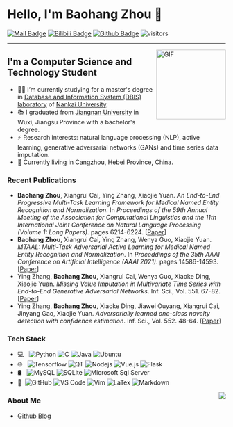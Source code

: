 # Hello, I'm Baohang Zhou 👋
[![Mail Badge](https://img.shields.io/badge/-Email-c14438?style=flat&logo=Gmail&logoColor=white&link=mailto:zhoubaohang@dbis.nankai.edu.cn)](mailto:zhoubaohang@dbis.nankai.edu.cn)
[![Bilibili Badge](https://img.shields.io/badge/-BiliBili-D14970?style=flat-square&logo=Bilibili&logoColor=white&link=https://space.bilibili.com/7708412)](https://space.bilibili.com/399465138/)
[![Github Badge](https://img.shields.io/badge/-Github-232323?style=flat-square&logo=Github&logoColor=white&link=https://github.com/zhoubaohang)](https://github.com/zhoubaohang)
![visitors](https://visitor-badge.laobi.icu/badge?page_id=zhoubaohang)

---
<img align="right" alt="GIF" height="160px" src="https://media.giphy.com/media/du3J3cXyzhj75IOgvA/giphy.gif" />

## I'm a Computer Science and Technology Student  

- 👨‍💻 I’m currently studying for a master's degree in [Database and Information System (DBIS) laboratory](https://dbis.nankai.edu.cn/) of [Nankai University](https://www.nankai.edu.cn/).
- 📚 I graduated from [Jiangnan University](https://www.jiangnan.edu.cn/) in Wuxi, Jiangsu Province with a bachelor's degree.
- ⚡ Research interests: natural language processing (NLP), active learning, generative adversarial networks (GANs) and time series data imputation.
- 🌱 Currently living in Cangzhou, Hebei Province, China.

### Recent Publications
- **Baohang Zhou**, Xiangrui Cai, Ying Zhang, Xiaojie Yuan. *An End-to-End Progressive Multi-Task Learning Framework for Medical Named Entity Recognition and Normalization*. In *Proceedings of the 59th Annual Meeting of the Association for Computational Linguistics and the 11th International Joint Conference on Natural Language Processing (Volume 1: Long Papers)*. pages 6214-6224. [[Paper](https://aclanthology.org/2021.acl-long.485/)]
- **Baohang Zhou**, Xiangrui Cai, Ying Zhang, Wenya Guo, Xiaojie Yuan. *MTAAL: Multi-Task Adversarial Active Learning for Medical Named Entity Recognition and Normalization*. In *Proceddings of the 35th AAAI Conference on Artificial Intelligence (AAAI 2021)*. pages 14586-14593. [[Paper](https://ojs.aaai.org/index.php/AAAI/article/view/17714)]
- Ying Zhang, **Baohang Zhou**, Xiangrui Cai, Wenya Guo, Xiaoke Ding, Xiaojie Yuan. *Missing Value Imputation in Multivariate Time Series with End-to-End Generative Adversarial Networks*. Inf. Sci., Vol. 551. 67-82. [[Paper](https://doi.org/10.1016/j.ins.2020.11.035)]
- Ying Zhang, **Baohang Zhou**, Xiaoke Ding, Jiawei Ouyang, Xiangrui Cai, Jinyang Gao, Xiaojie Yuan. *Adversarially learned one-class novelty detection with confidence estimation*. Inf. Sci., Vol. 552. 48-64. [[Paper](https://doi.org/10.1016/j.ins.2020.11.052)]

### Tech Stack

- 💻 &#160; ![Python](http://img.shields.io/badge/-Python-3776AB?style=flat&logo=python&logoColor=ffffff)
![C](http://img.shields.io/badge/-C-A8B9CC?style=flat&logo=c&logoColor=ffffff)
![Java](http://img.shields.io/badge/-Java-5B4638?style=flat&logo=java&logoColor=ffffff)
![Ubuntu](https://img.shields.io/badge/-Ubuntu-E95420?style=flat&logo=Ubuntu&logoColor=ffffff)
- 🌐 &#160; ![Tensorflow](https://img.shields.io/badge/-Tensorflow-FF6F00?style=flat&logo=Tensorflow&logoColor=ffffff)
![QT](https://img.shields.io/badge/-QT-41CD52?style=flat&logo=qt&logoColor=ffffff)
![Nodejs](https://img.shields.io/badge/-Nodejs-339933?style=flat&logo=Node.js&logoColor=ffffff)
![Vue.js](https://img.shields.io/badge/-VueJS-4FC08D?style=flat&logo=Vue.js&logoColor=ffffff)
![Flask](https://img.shields.io/badge/-Flask-000000?style=flat&logo=Flask&logoColor=ffffff)
- 🛢 &#160; ![MySQL](https://img.shields.io/badge/-MySQL-4479A1?style=flat&logo=mysql&logoColor=ffffff)
![SQLite](https://img.shields.io/badge/-SQLite-003B57?style=flat&logo=sqlite)
![Microsoft Sql Server](https://img.shields.io/badge/-Sql%20Server-CC2927?style=flat&logo=microsoft-sql-server&logoColor=ffffff)
- 🔧 &#160;![GitHub](https://img.shields.io/badge/-GitHub-181717?style=flat&logo=github)
![VS Code](http://img.shields.io/badge/-VS%20Code-007ACC?style=flat&logo=visual-studio-code&logoColor=ffffff)
![Vim](http://img.shields.io/badge/-Vim-019733?style=flat&logo=vim&logoColor=ffffff)
![LaTex](https://img.shields.io/badge/-LaTex-008080?style=flat&logo=latex)
![Markdown](https://img.shields.io/badge/-Markdown-000000?style=flat&logo=markdown)

<img align="right" src="https://github-readme-stats.vercel.app/api?username=zhoubaohang&show_icons=true&hide_border=true">

### About Me
- [Github Blog](https://zhoubaohang.github.io/)
